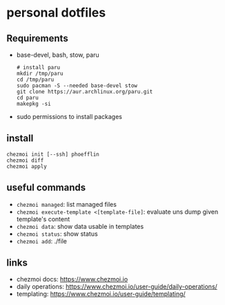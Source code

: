 # personal dotfiles

## Requirements

  * base-devel, bash, stow, paru

        # install paru
        mkdir /tmp/paru
        cd /tmp/paru
        sudo pacman -S --needed base-devel stow
        git clone https://aur.archlinux.org/paru.git
        cd paru
        makepkg -si


  * sudo permissions to install packages

## install

    chezmoi init [--ssh] phoefflin
    chezmoi diff
    chezmoi apply

## useful commands

  * `chezmoi managed`: list managed files
  * `chezmoi execute-template <[template-file]`: evaluate uns dump given template's content
  * `chezmoi data`: show data usable in templates
  * `chezmoi status`: show status
  * `chezmoi add`: ./file

## links

  * chezmoi docs: https://www.chezmoi.io
  * daily operations: https://www.chezmoi.io/user-guide/daily-operations/
  * templating: https://www.chezmoi.io/user-guide/templating/

